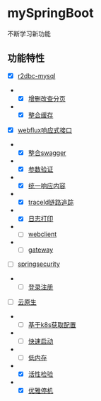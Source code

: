 # mySpringBoot
不断学习新功能


## 功能特性

- [x] [r2dbc-mysql](https://docs.spring.io/spring-data/r2dbc/docs/current/reference/html/#r2dbc.getting-started)
- - [x] [增删改查分页]()
- - [x] [整合缓存]()
- [x] [webflux响应式接口](#https://docs.spring.io/spring-framework/docs/current/reference/html/web-reactive.html)
- - [x] [整合swagger]()
- - [x] [参数验证]()
- - [x] [统一响应内容]()
- - [x] [traceId链路追踪]()
- - [x] [日志打印]()
- - [ ] [webclient](#)
- - [ ] [gateway](#)
- [ ] [springsecurity](https://docs.spring.io/spring-security/reference/reactive/getting-started.html)
- - [ ] [登录注册](#)
- [ ] [云原生](https://docs.spring.io/spring-native/docs/current/reference/htmlsingle/#getting-started)
- - [ ] [基于k8s获取配置]()
- - [ ] [快速启动]()
- - [ ] [低内存]()
- - [x] [活性检验]()
- - [x] [优雅停机]()
